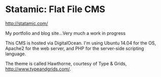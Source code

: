# Statamic: Flat File CMS
http://statamic.com/

My portfolio and blog site...Very much a work in progress

This CMS is hosted via DigitalOcean. I'm using Ubuntu 14.04 for the OS, Apache2 for the web server, and PHP for the server-side scripting language.

The theme is called Hawthorne, courtesy of Type & Grids, http://www.typeandgrids.com/.

